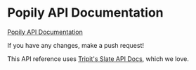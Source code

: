 # Popily API Documentation

[Popily API Documentation](http://developers.popily.com/)

If you have any changes, make a push request!

This API reference uses [Tripit's Slate API Docs](https://github.com/tripit/slate), which we love.
